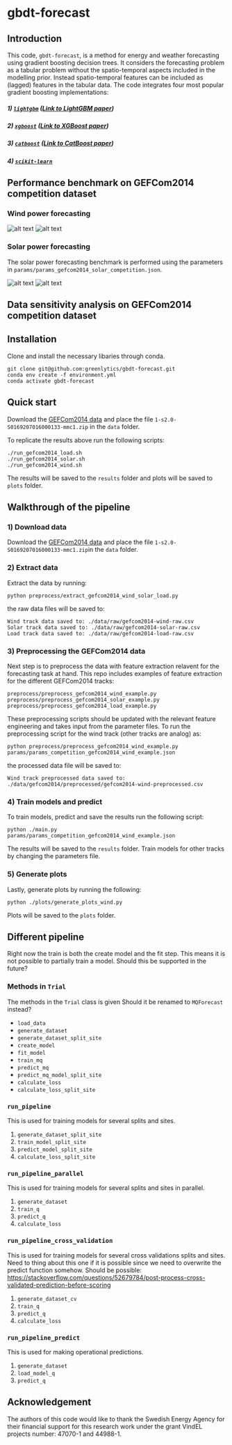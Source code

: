 # gbdt-forecast

## Introduction
This code, `gbdt-forecast`, is a method for energy and weather forecasting using gradient boosting decision trees. It considers the forecasting problem as a tabular problem without the  spatio-temporal aspects included in the modelling prior. Instead spatio-temporal features can be included as (lagged) features in the tabular data. The code integrates four most popular gradient boosting implementations:

##### 1) [`lightgbm`](https://lightgbm.readthedocs.io/en/latest/) ([Link to LightGBM paper](https://papers.nips.cc/paper/6907-lightgbm-a-highly-efficient-gradient-boosting-decision-tree.pdf))
##### 2) [`xgboost`](https://xgboost.readthedocs.io/en/latest/) ([Link to XGBoost paper](https://arxiv.org/pdf/1603.02754.pdf))
##### 3) [`catboost`](https://catboost.ai/) ([Link to CatBoost paper](https://arxiv.org/pdf/1706.09516.pdf))
##### 4) [`scikit-learn`](https://scikit-learn.org/stable/modules/generated/sklearn.ensemble.GradientBoostingRegressor.html#sklearn.ensemble.GradientBoostingRegressor)

## Performance benchmark on GEFCom2014 competition dataset

### Wind power forecasting
![alt text](./plots/gefcom2014-wind-teams.png "wind-forecasting-teams")
![alt text](./plots/gefcom2014-wind-tasks.png "wind-forecasting-tasks")

### Solar power forecasting
The solar power forecasting benchmark is performed using the parameters in `params/params_gefcom2014_solar_competition.json`.

![alt text](./plots/gefcom2014-solar-teams.png "solar-forecasting-teams")
![alt text](./plots/gefcom2014-solar-tasks.png "solar-forecasting-tasks")

## Data sensitivity analysis on GEFCom2014 competition dataset

## Installation
Clone and install the necessary libaries through conda.

```
git clone git@github.com:greenlytics/gbdt-forecast.git
conda env create -f environment.yml
conda activate gbdt-forecast
```

## Quick start
Download the [GEFCom2014 data](https://drive.google.com/file/d/1gKSe-OMVICQ5ZcBD_jvtAPRuamTFwFqI/view?usp=sharing) and place the file `1-s2.0-S0169207016000133-mmc1.zip` in the `data` folder.

To replicate the results above run the following scripts:

```
./run_gefcom2014_load.sh
./run_gefcom2014_solar.sh
./run_gefcom2014_wind.sh
```

The results will be saved to the `results` folder and plots will be saved to `plots` folder.

## Walkthrough of the pipeline

### 1) Download data
Download the [GEFCom2014 data](https://drive.google.com/file/d/1rLEGySZZYTt-2JFWziX3IwfAdC4iQCV6/view?usp=sharing) and place the file `1-s2.0-S0169207016000133-mmc1.zip`in the `data` folder. 

### 2) Extract data
Extract the data by running:

```
python preprocess/extract_gefcom2014_wind_solar_load.py
```

the raw data files will be saved to:

```
Wind track data saved to: ./data/raw/gefcom2014-wind-raw.csv
Solar track data saved to: ./data/raw/gefcom2014-solar-raw.csv
Load track data saved to: ./data/raw/gefcom2014-load-raw.csv
```

### 3) Preprocessing the GEFCom2014 data
Next step is to preprocess the data with feature extraction relavent for the forecasting task at hand. This repo includes examples of feature extraction for the different GEFCom2014 tracks:

```
preprocess/preprocess_gefcom2014_wind_example.py
preprocess/preprocess_gefcom2014_solar_example.py
preprocess/preprocess_gefcom2014_load_example.py
```

These preprocessing scripts should be updated with the relevant feature engineering and takes input from the parameter files. To run the preprocessing script for the wind track (other tracks are analog) as:

```
python preprocess/preprocess_gefcom2014_wind_example.py params/params_competition_gefcom2014_wind_example.json
```

the processed data file will be saved to:

```
Wind track preprocessed data saved to: ./data/gefcom2014/preprocessed/gefcom2014-wind-preprocessed.csv
```

### 4) Train models and predict
To train models, predict and save the results run the following script:

```
python ./main.py params/params_competition_gefcom2014_wind_example.json
```

The results will be saved to the `results` folder. Train models for other tracks by changing the parameters file.

### 5) Generate plots
Lastly, generate plots by running the following:

```
python ./plots/generate_plots_wind.py
```

Plots will be saved to the `plots` folder.

## Different pipeline
Right now the train is both the create model and the fit step. This means it is not possible to partially train a model. Should this be supported in the future? 

### Methods in `Trial`
The methods in the `Trial` class is given 
Should it be renamed to `MQForecast` instead? 

* `load_data`
* `generate_dataset`
* `generate_dataset_split_site`
* `create_model`
* `fit_model`
* `train_mq`
* `predict_mq`
* `predict_mq_model_split_site`
* `calculate_loss`
* `calculate_loss_split_site`

### `run_pipeline`
This is used for training models for several splits and sites. 

1) `generate_dataset_split_site`
2) `train_model_split_site`
3) `predict_model_split_site`
4) `calculate_loss_split_site`

### `run_pipeline_parallel`
This is used for training models for several splits and sites in parallel. 

1) `generate_dataset`
2) `train_q`
3) `predict_q`
4) `calculate_loss`

### `run_pipeline_cross_validation`
This is used for training models for several cross validations splits and sites. Need to thing about this one if it is possible since we need to overwrite the predict function somehow. 
Should be possible: https://stackoverflow.com/questions/52679784/post-process-cross-validated-prediction-before-scoring

1) `generate_dataset_cv`
2) `train_q`
3) `predict_q`
4) `calculate_loss`

### `run_pipeline_predict`
This is used for making operational predictions. 

1) `generate_dataset`
2) `load_model_q`
3) `predict_q`

## Acknowledgement
The authors of this code would like to thank the Swedish Energy Agency for their financial support for this research work under the grant VindEL projects number: 47070-1 and 44988-1.
